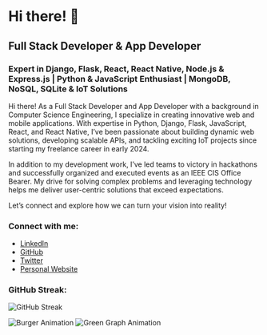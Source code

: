 # Hi there! 👋

## Full Stack Developer & App Developer

### Expert in Django, Flask, React, React Native, Node.js & Express.js | Python & JavaScript Enthusiast | MongoDB, NoSQL, SQLite & IoT Solutions

Hi there! As a Full Stack Developer and App Developer with a background in Computer Science Engineering, I specialize in creating innovative web and mobile applications. With expertise in Python, Django, Flask, JavaScript, React, and React Native, I’ve been passionate about building dynamic web solutions, developing scalable APIs, and tackling exciting IoT projects since starting my freelance career in early 2024.

In addition to my development work, I’ve led teams to victory in hackathons and successfully organized and executed events as an IEEE CIS Office Bearer. My drive for solving complex problems and leveraging technology helps me deliver user-centric solutions that exceed expectations.

Let’s connect and explore how we can turn your vision into reality!

### Connect with me:
- [LinkedIn](https://www.linkedin.com/in/your-profile)
- [GitHub](https://github.com/your-profile)
- [Twitter](https://twitter.com/your-profile)
- [Personal Website](https://yourwebsite.com)

### GitHub Streak:
![GitHub Streak](https://github-readme-streak-stats.herokuapp.com/?user=your-username)

![Burger Animation](https://media.giphy.com/media/3o7aD2saalBwwftBIY/giphy.gif)
![Green Graph Animation](https://media.giphy.com/media/l0HlNQ03J5JxX6lva/giphy.gif)
